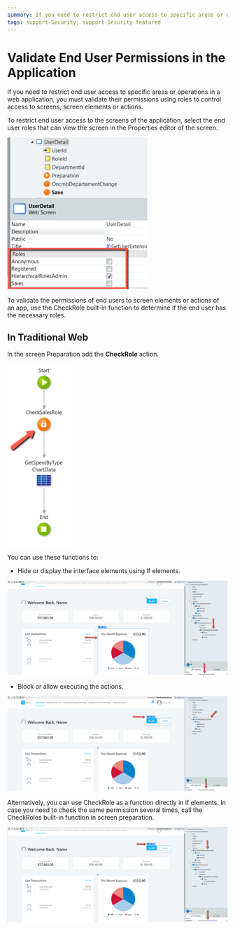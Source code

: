 ```yaml
---
summary: If you need to restrict end user access to specific areas or operations in an application, you must validate their permissions.
tags: support-Security; support-Security-featured
---
```


# Validate End User Permissions in the Application

If you need to restrict end user access to specific areas or operations in a web application, you must validate their permissions using roles to control access to screens, screen elements or actions.

To restrict end user access to the screens of the application, select the end user roles that can view the screen in the Properties editor of the screen. 

![Roles](images/Roles1.png)

To validate the permissions of end users to screen elements or actions of an app, use the CheckRole built-in function to determine if the end user has the necessary roles.

## In Traditional Web

In the screen Preparation add the **CheckRole** action.

![Roles_prep](images/Roles_prep.png)

You can use these functions to:

* Hide or display the interface elements using If elements. 

![Roles_screen2](images/Roles_screen2.png)

* Block or allow executing the actions.

![Roles_screen1](images/Roles_screen1.png)

Alternatively, you can use CheckRole as a function directly in if elements. In case you need to check the same permission several times, call the CheckRoles built-in function in screen preparation.

![Roles_screen3](images/Roles_screen3.png)

